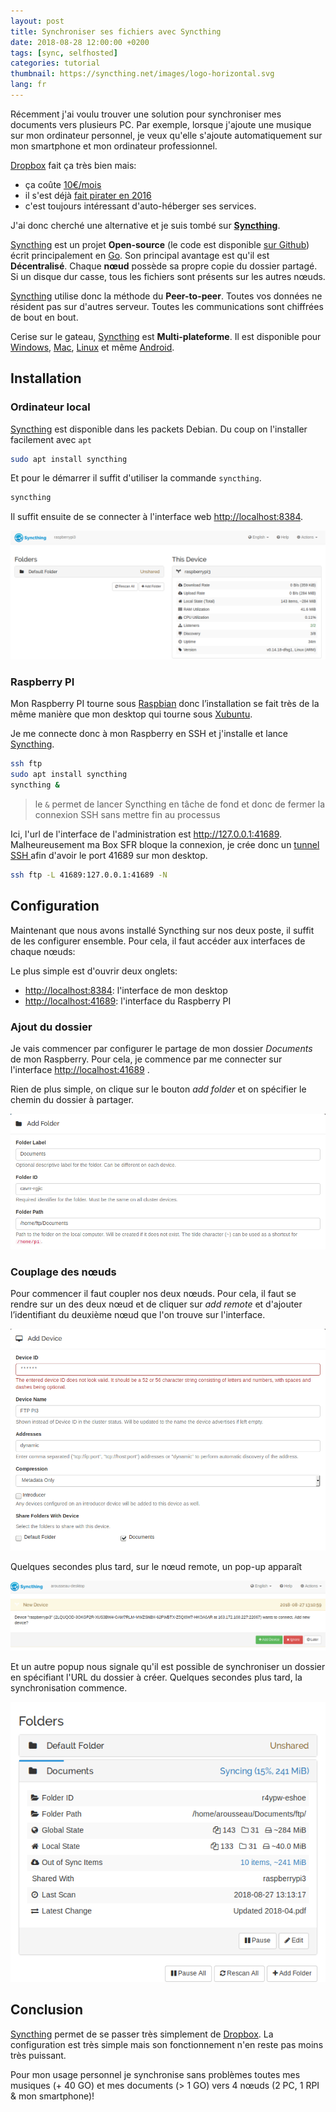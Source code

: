 ```yaml
---
layout: post
title: Synchroniser ses fichiers avec Syncthing
date: 2018-08-28 12:00:00 +0200
tags: [sync, selfhosted]
categories: tutorial
thumbnail: https://syncthing.net/images/logo-horizontal.svg
lang: fr
---
```


Récemment j'ai voulu trouver une solution pour synchroniser mes documents vers plusieurs PC. Par exemple, lorsque j'ajoute une musique sur mon ordinateur personnel, je veux qu'elle s'ajoute automatiquement sur mon smartphone et mon ordinateur professionnel.

[Dropbox][dropbox] fait ça très bien mais:

- ça coûte [10€/mois](https://www.dropbox.com/buy)
- il s'est déjà [fait pirater en 2016](https://motherboard.vice.com/en_us/article/nz74qb/hackers-stole-over-60-million-dropbox-accounts)
- c'est toujours intéressant d'auto-héberger ses services.

J'ai donc cherché une alternative et je suis tombé sur [**Syncthing**][syncthing].

[Syncthing][syncthing] est un projet **Open-source** (le code est disponible [sur Github](https://github.com/syncthing/syncthing)) écrit principalement en [Go](https://golang.org/). Son principal avantage est qu'il est **Décentralisé**. Chaque **nœud** possède sa propre copie du dossier partagé. Si un disque dur casse, tous les fichiers sont présents sur les autres nœuds.

[Syncthing][syncthing] utilise donc la méthode du **Peer-to-peer**. Toutes vos données ne résident pas sur d'autres serveur. Toutes les communications sont chiffrées de bout en bout.

Cerise sur le gateau, [Syncthing][syncthing] est **Multi-plateforme**. Il est disponible pour [Windows](https://github.com/canton7/SyncTrayzor/releases/latest), [Mac](https://github.com/syncthing/syncthing-macos/releases/latest), [Linux](https://github.com/syncthing/syncthing-gtk/releases/latest) et même [Android](https://github.com/syncthing/syncthing-android).

## Installation

### Ordinateur local

[Syncthing][syncthing] est disponible dans les packets Debian. Du coup on l'installer facilement avec `apt`

```bash
sudo apt install syncthing
```

Et pour le démarrer il suffit d'utiliser la commande `syncthing`.

```bash
syncthing
```

Il suffit ensuite de se connecter à l'interface web <http://localhost:8384>.

![Interface principale de Syncthing](/img/blog/syncthing_pi_home.png)

### Raspberry PI

Mon Raspberry PI tourne sous [Raspbian](https://www.raspbian.org) donc l’installation se fait très de la même manière que mon desktop qui tourne sous [Xubuntu](https://xubuntu.org/).

Je me connecte donc à mon Raspberry en SSH et j'installe et lance [Syncthing][syncthing].

```bash
ssh ftp
sudo apt install syncthing
syncthing &
```

> le `&` permet de lancer Syncthing en tâche de fond et donc de fermer la connexion SSH sans mettre fin au processus

Ici, l'url de l'interface de l'administration est <http://127.0.0.1:41689>. Malheureusement ma Box SFR bloque la connexion, je crée donc un [tunnel SSH ](https://wiki.korben.info/Tunnel_SSH) afin d'avoir le port 41689 sur mon desktop.

```bash
ssh ftp -L 41689:127.0.0.1:41689 -N
```

## Configuration

Maintenant que nous avons installé Syncthing sur nos deux poste, il suffit de les configurer ensemble. Pour cela, il faut accéder aux interfaces de chaque nœuds:

Le plus simple est d'ouvrir deux onglets:

- <http://localhost:8384>: l'interface de mon desktop
- <http://localhost:41689>: l'interface du Raspberry PI

### Ajout du dossier

Je vais commencer par configurer le partage de mon dossier _Documents_ de mon Raspberry. Pour cela, je commence par me connecter sur l'interface <http://localhost:41689> .

Rien de plus simple, on clique sur le bouton _add folder_ et on spécifier le chemin du dossier à partager.

![Interface principale de Syncthing](/img/blog/syncthing_add_folder.png)

### Couplage des nœuds

Pour commencer il faut coupler nos deux nœuds. Pour cela, il faut se rendre sur un des deux nœud et de cliquer sur _add remote_ et d'ajouter l’identifiant du deuxième nœud que l'on trouve sur l'interface.

![Interface principale de Syncthing](/img/blog/syncthing_add_device.png)

Quelques secondes plus tard, sur le nœud remote, un pop-up apparaît

![Pop-up du nouveau nœud à accepter](/img/blog/syncthing_new_device.png)

Et un autre popup nous signale qu'il est possible de synchroniser un dossier en spécifiant l'URL du dossier à créer. Quelques secondes plus tard, la synchronisation commence.

![la synchronisation commence](/img/blog/syncthing_syncing.png)

## Conclusion

[Syncthing][syncthing] permet de se passer très simplement de [Dropbox][dropbox]. La configuration est très simple mais son fonctionnement n'en reste pas moins très puissant.

Pour mon usage personnel je synchronise sans problèmes toutes mes musiques (+ 40 GO) et mes documents (> 1 GO) vers 4 nœuds (2 PC, 1 RPI & mon smartphone)!

[syncthing]: https://syncthing.net/
[dropbox]: https://www.dropbox.com/h
